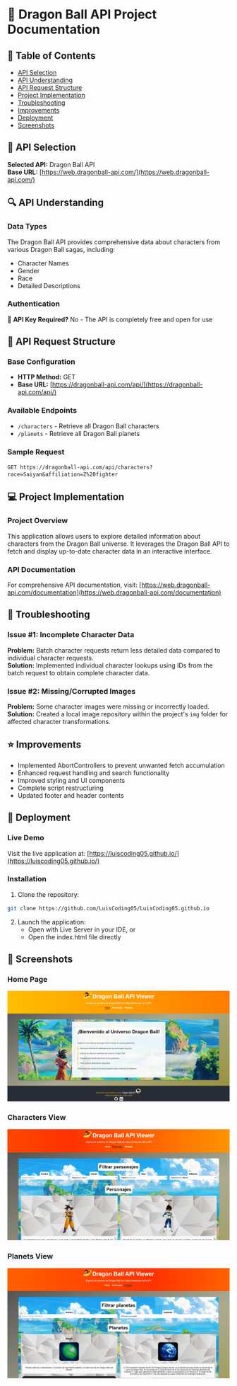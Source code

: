 # 🐉 Dragon Ball API Project Documentation

## 📖 Table of Contents
- [API Selection](#api-selection)
- [API Understanding](#api-understanding)
- [API Request Structure](#api-request-structure)
- [Project Implementation](#project-implementation)
- [Troubleshooting](#troubleshooting)
- [Improvements](#improvements)
- [Deployment](#deployment)
- [Screenshots](#screenshots)

## 🎯 API Selection

**Selected API:** Dragon Ball API  
**Base URL:** [https://web.dragonball-api.com/](https://web.dragonball-api.com/)

## 🔍 API Understanding

### Data Types
The Dragon Ball API provides comprehensive data about characters from various Dragon Ball sagas, including:
- Character Names
- Gender
- Race
- Detailed Descriptions

### Authentication
🔑 **API Key Required?** No - The API is completely free and open for use

## 📡 API Request Structure

### Base Configuration
- **HTTP Method:** GET
- **Base URL:** [https://dragonball-api.com/api/](https://dragonball-api.com/api/)

### Available Endpoints
- `/characters` - Retrieve all Dragon Ball characters
- `/planets` - Retrieve all Dragon Ball planets

### Sample Request
```http
GET https://dragonball-api.com/api/characters?race=Saiyan&affiliation=Z%20fighter
```

## 💻 Project Implementation

### Project Overview
This application allows users to explore detailed information about characters from the Dragon Ball universe. It leverages the Dragon Ball API to fetch and display up-to-date character data in an interactive interface.

### API Documentation
For comprehensive API documentation, visit:
[https://web.dragonball-api.com/documentation](https://web.dragonball-api.com/documentation)

## 🔧 Troubleshooting

### Issue #1: Incomplete Character Data
**Problem:** Batch character requests return less detailed data compared to individual character requests.  
**Solution:** Implemented individual character lookups using IDs from the batch request to obtain complete character data.

### Issue #2: Missing/Corrupted Images
**Problem:** Some character images were missing or incorrectly loaded.  
**Solution:** Created a local image repository within the project's `img` folder for affected character transformations.

## ⭐ Improvements
- Implemented AbortControllers to prevent unwanted fetch accumulation
- Enhanced request handling and search functionality
- Improved styling and UI components
- Complete script restructuring
- Updated footer and header contents

## 🚀 Deployment

### Live Demo
Visit the live application at: [https://luiscoding05.github.io/](https://luiscoding05.github.io/)

### Installation

1. Clone the repository:
```bash
git clone https://github.com/LuisCoding05/LuisCoding05.github.io
```

2. Launch the application:
   - Open with Live Server in your IDE, or
   - Open the index.html file directly

## 📸 Screenshots

### Home Page
![Home Page](screenshots/index-initial.png)

### Characters View
![Characters View](screenshots/index-characters.png)

### Planets View
![Planets View](screenshots/index-planets.png)